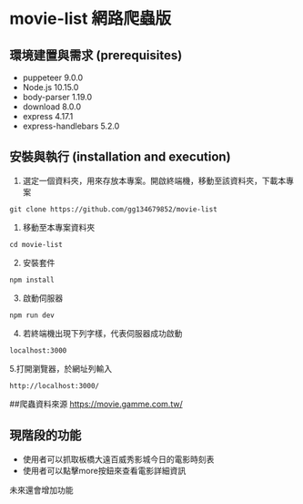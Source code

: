# movie-list 網路爬蟲版

## 環境建置與需求 (prerequisites)
- puppeteer 9.0.0
- Node.js 10.15.0
- body-parser 1.19.0
- download 8.0.0
- express 4.17.1
- express-handlebars 5.2.0

## 安裝與執行 (installation and execution)
1. 選定一個資料夾，用來存放本專案。開啟終端機，移動至該資料夾，下載本專案
```
git clone https://github.com/gg134679852/movie-list
```
1. 移動至本專案資料夾
```
cd movie-list
```
2. 安裝套件
```
npm install
```
3. 啟動伺服器
```
npm run dev 
```
4. 若終端機出現下列字樣，代表伺服器成功啟動
```
localhost:3000

```
5.打開瀏覽器，於網址列輸入
```
http://localhost:3000/
```

##爬蟲資料來源
https://movie.gamme.com.tw/

## 現階段的功能
- 使用者可以抓取板橋大遠百威秀影城今日的電影時刻表
- 使用者可以點擊more按鈕來查看電影詳細資訊

未來還會增加功能
